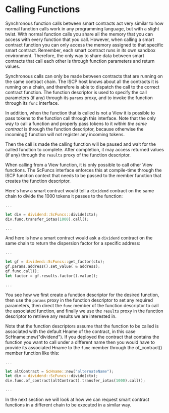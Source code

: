 # Calling Functions

Synchronous function calls between smart contracts act very similar to how normal function
calls work in any programming language, but with a slight twist. With normal function
calls you share all the memory that you can access with every function that you call.
However, when calling a smart contract function you can only access the memory assigned to
that specific smart contract. Remember, each smart contract runs in its own sandbox
environment. Therefore, the only way to share data between smart contracts that call each
other is through function parameters and return values.

Synchronous calls can only be made between contracts that are running on the same contract
chain. The ISCP host knows about all the contracts it is running on a chain, and therefore
is able to dispatch the call to the correct contract function. The function descriptor is
used to specify the call parameters (if any) through its `params` proxy, and to invoke the
function through its `func` interface.

In addition, when the function that is called is not a View it is possible to pass tokens
to the function call through this interface. Note that the only way to call a function and
properly pass tokens to it _within the same contract_ is through the function descriptor,
because otherwise the incoming() function will not register any incoming tokens.

Then the call is made the calling function will be paused and wait for the called function
to complete. After completion, it may access returned values (if any) through
the `results` proxy of the function descriptor.

When calling from a View function, it is only possible to call other View functions. The
ScFuncs interface enforces this at compile-time through the ISCP function context that
needs to be passed to the member function that creates the function descriptor.

Here's how a smart contract would tell a `dividend` contract on the same chain to divide
the 1000 tokens it passes to the function:

```rust
...

let div = dividend::ScFuncs::divide(ctx);
div.func.transfer_iotas(1000).call();

...
```

And here is how a smart contract would ask a `dividend` contract on the same chain to
return the dispersion factor for a specific address:

```rust
...

let gf = dividend::ScFuncs::get_factor(ctx);
gf.params.address().set_value( & address);
gf.func.call();
let factor = gf.results.factor().value();

...
```

You see how we first create a function descriptor for the desired function, then use
the `params` proxy in the function descriptor to set any required parameters, then direct
the `func` member of the function descriptor to call the associated function, and finally
we use the `results` proxy in the function descriptor to retrieve any results we are
interested in.

Note that the function descriptors assume that the function to be called is associated
with the default Hname of the contract, in this case ScHname::new("dividend"). If you
deployed the contract that contains the function you want to call under a different name
then you would have to provide its associated Hname to the `func` member through the
of_contract() member function like this:

```rust
...

let altContract = ScHname::new("alternateName");
let div = dividend::ScFuncs::divide(ctx);
div.func.of_contract(altContract).transfer_iotas(1000).call();

...
```

In the next section we will look at how we can request smart contract functions in a
different chain to be executed in a similar way.
